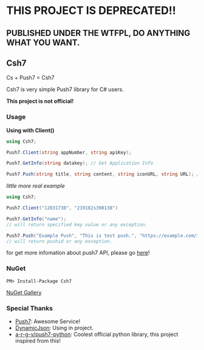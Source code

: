 # THIS PROJECT IS DEPRECATED!!
## PUBLISHED UNDER THE WTFPL, DO ANYTHING WHAT YOU WANT.

## Csh7
Cs + Push7 = Csh7

Csh7 is very simple Push7 library for C# users.

**This project is not official!**

### Usage

**Using with Client()**
```csharp
using Csh7;

Push7.Client(string appNumber, string apiKey);

Push7.GetInfo(string datakey); // Get Application Info

Push7.Push(string title, string content, string iconURL, string URL); // Create Push
```

_little more real example_
```csharp
using Csh7;

Push7.Client("12831738", "219182s390138")

Push7.GetInfo("name");
// will return specified key value or any exception.

Push7.Push("Example Push", "This is test push.", "https://example.com/icon.png", "https://example.com");
// will return pushid or any exception.
```

for get more infomation about push7 API, please go [here](https://esa-pages.io/p/sharing/3426/posts/203/80ff5595487df69dfe38.html)!

### NuGet
```shell
PM> Install-Package Csh7
```
[NuGet Gallery](https://www.nuget.org/packages/Csh7)

### Special Thanks
* [Push7](https://push7.jp/): Awesome Service!
* [DynamicJson](https://dynamicjson.codeplex.com/): Using in project.
* [a-r-g-v/push7-python](https://github.com/a-r-g-v/push7-python): Coolest official python library, this project inspired from this!
